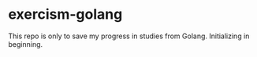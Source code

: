 # exercism-golang

This repo is only to save my progress in studies from Golang.
Initializing in beginning.
